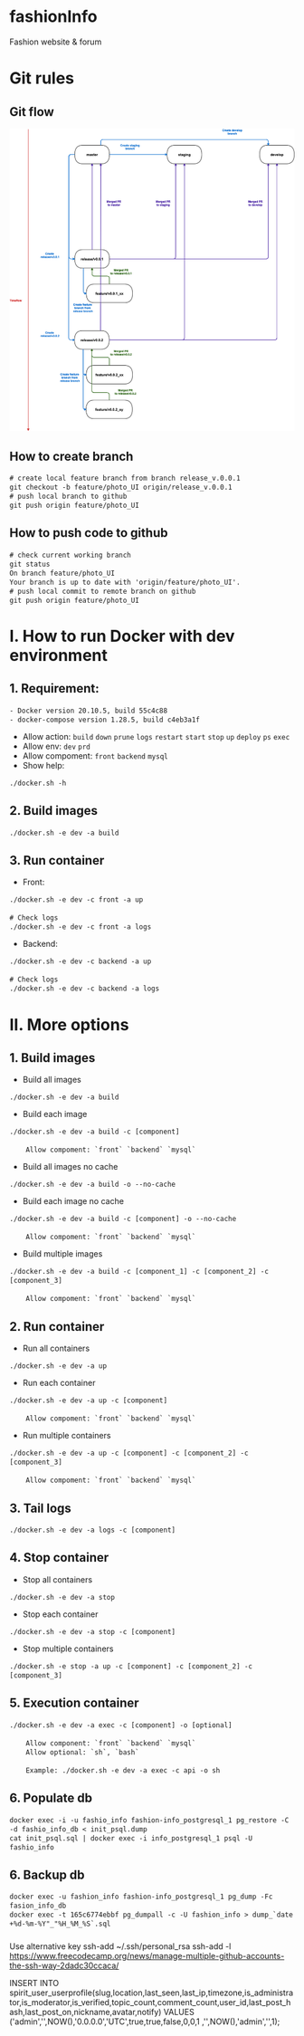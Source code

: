 # fashionInfo
Fashion website &amp; forum

# Git rules
## Git flow
![](Gitflow.png)

## How to create branch
```
# create local feature branch from branch release_v.0.0.1
git checkout -b feature/photo_UI origin/release_v.0.0.1
# push local branch to github
git push origin feature/photo_UI
```

## How to push code to github
```
# check current working branch
git status
On branch feature/photo_UI
Your branch is up to date with 'origin/feature/photo_UI'.
# push local commit to remote branch on github
git push origin feature/photo_UI
```


# I. How to run Docker with dev environment
## 1. Requirement:
    - Docker version 20.10.5, build 55c4c88
    - docker-compose version 1.28.5, build c4eb3a1f

- Allow action: `build` `down` `prune` `logs` `restart` `start` `stop` `up` `deploy` `ps` `exec`
- Allow env: `dev` `prd`
- Allow compoment: `front` `backend` `mysql` 
- Show help:

```
./docker.sh -h
```
## 2. Build images

```
./docker.sh -e dev -a build
```

## 3. Run container
- Front:

```
./docker.sh -e dev -c front -a up

# Check logs
./docker.sh -e dev -c front -a logs
```

- Backend:

```
./docker.sh -e dev -c backend -a up

# Check logs
./docker.sh -e dev -c backend -a logs
```

# II. More options
## 1. Build images
- Build all images

```
./docker.sh -e dev -a build
```

- Build each image

```
./docker.sh -e dev -a build -c [component]

    Allow compoment: `front` `backend` `mysql` 
```

- Build all images no cache

```
./docker.sh -e dev -a build -o --no-cache
```

- Build each image no cache

```
./docker.sh -e dev -a build -c [component] -o --no-cache

    Allow compoment: `front` `backend` `mysql` 
```

- Build multiple images

```
./docker.sh -e dev -a build -c [component_1] -c [component_2] -c [component_3]
   
    Allow compoment: `front` `backend` `mysql` 
```

## 2. Run container
- Run all containers

```
./docker.sh -e dev -a up
```

- Run each container

```
./docker.sh -e dev -a up -c [component]

    Allow compoment: `front` `backend` `mysql` 
```

- Run multiple containers

```
./docker.sh -e dev -a up -c [component] -c [component_2] -c [component_3]

    Allow compoment: `front` `backend` `mysql` 
```

## 3. Tail logs

```
./docker.sh -e dev -a logs -c [component]
```

## 4. Stop container
- Stop all containers

```
./docker.sh -e dev -a stop
```

- Stop each container

```
./docker.sh -e dev -a stop -c [component]

```

- Stop multiple containers

```
./docker.sh -e stop -a up -c [component] -c [component_2] -c [component_3]
``` 

## 5. Execution container
```
./docker.sh -e dev -a exec -c [component] -o [optional]

    Allow component: `front` `backend` `mysql` 
    Allow optional: `sh`, `bash`

    Example: ./docker.sh -e dev -a exec -c api -o sh
```

## 6. Populate db
```
docker exec -i -u fashio_info fashion-info_postgresql_1 pg_restore -C -d fashio_info_db < init_psql.dump
cat init_psql.sql | docker exec -i info_postgresql_1 psql -U fashio_info

```

## 6. Backup db
```
docker exec -u fashion_info fashion-info_postgresql_1 pg_dump -Fc fasion_info_db
docker exec -t 165c6774ebbf pg_dumpall -c -U fashion_info > dump_`date +%d-%m-%Y"_"%H_%M_%S`.sql

```


#####
Use alternative key
ssh-add ~/.ssh/personal_rsa
ssh-add -l
https://www.freecodecamp.org/news/manage-multiple-github-accounts-the-ssh-way-2dadc30ccaca/


INSERT INTO spirit_user_userprofile(slug,location,last_seen,last_ip,timezone,is_administrator,is_moderator,is_verified,topic_count,comment_count,user_id,last_post_hash,last_post_on,nickname,avatar,notify)
VALUES ('admin','',NOW(),'0.0.0.0','UTC',true,true,false,0,0,1 ,'',NOW(),'admin','',1);